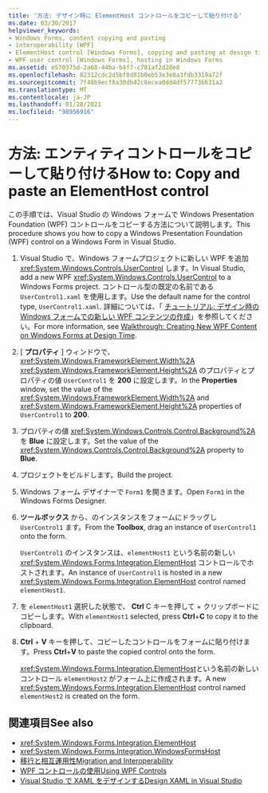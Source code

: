 ```yaml
---
title: '方法: デザイン時に ElementHost コントロールをコピーして貼り付ける'
ms.date: 03/30/2017
helpviewer_keywords:
- Windows Forms, content copying and pasting
- interoperability [WPF]
- ElementHost control [Windows Forms], copying and pasting at design time
- WPF user control [Windows Forms], hosting in Windows Forms
ms.assetid: e570375d-2a68-44ba-b4f7-c781af2d20e8
ms.openlocfilehash: 82312cdc2d5bf8d81b0eb53e3e8a3fdb3319a72f
ms.sourcegitcommit: 7f48b9ecf8a30db42c8ecea0dd4df577736631a2
ms.translationtype: MT
ms.contentlocale: ja-JP
ms.lasthandoff: 01/28/2021
ms.locfileid: "98956916"
---
```

# <a name="how-to-copy-and-paste-an-elementhost-control"></a><span data-ttu-id="68182-102">方法: エンティティコントロールをコピーして貼り付ける</span><span class="sxs-lookup"><span data-stu-id="68182-102">How to: Copy and paste an ElementHost control</span></span>

<span data-ttu-id="68182-103">この手順では、Visual Studio の Windows フォームで Windows Presentation Foundation (WPF) コントロールをコピーする方法について説明します。</span><span class="sxs-lookup"><span data-stu-id="68182-103">This procedure shows you how to copy a Windows Presentation Foundation (WPF) control on a Windows Form in Visual Studio.</span></span>

1. <span data-ttu-id="68182-104">Visual Studio で、Windows フォームプロジェクトに新しい WPF を追加 <xref:System.Windows.Controls.UserControl> します。</span><span class="sxs-lookup"><span data-stu-id="68182-104">In Visual Studio, add a new WPF <xref:System.Windows.Controls.UserControl> to a Windows Forms project.</span></span> <span data-ttu-id="68182-105">コントロール型の既定の名前である `UserControl1.xaml` を使用します。</span><span class="sxs-lookup"><span data-stu-id="68182-105">Use the default name for the control type, `UserControl1.xaml`.</span></span> <span data-ttu-id="68182-106">詳細については、「 [チュートリアル: デザイン時の Windows フォームでの新しい WPF コンテンツの作成](walkthrough-creating-new-wpf-content-on-windows-forms-at-design-time.md)」を参照してください。</span><span class="sxs-lookup"><span data-stu-id="68182-106">For more information, see [Walkthrough: Creating New WPF Content on Windows Forms at Design Time](walkthrough-creating-new-wpf-content-on-windows-forms-at-design-time.md).</span></span>

2. <span data-ttu-id="68182-107">[ **プロパティ** ] ウィンドウで、 <xref:System.Windows.FrameworkElement.Width%2A> <xref:System.Windows.FrameworkElement.Height%2A> のプロパティとプロパティの値 `UserControl1` を **200** に設定します。</span><span class="sxs-lookup"><span data-stu-id="68182-107">In the **Properties** window, set the value of the <xref:System.Windows.FrameworkElement.Width%2A> and <xref:System.Windows.FrameworkElement.Height%2A> properties of `UserControl1` to **200**.</span></span>

3. <span data-ttu-id="68182-108">プロパティの値 <xref:System.Windows.Controls.Control.Background%2A> を **Blue** に設定します。</span><span class="sxs-lookup"><span data-stu-id="68182-108">Set the value of the <xref:System.Windows.Controls.Control.Background%2A> property to **Blue**.</span></span>

4. <span data-ttu-id="68182-109">プロジェクトをビルドします。</span><span class="sxs-lookup"><span data-stu-id="68182-109">Build the project.</span></span>

5. <span data-ttu-id="68182-110">Windows フォーム デザイナーで `Form1` を開きます。</span><span class="sxs-lookup"><span data-stu-id="68182-110">Open `Form1` in the Windows Forms Designer.</span></span>

6. <span data-ttu-id="68182-111">**ツールボックス** から、のインスタンスをフォームにドラッグし `UserControl1` ます。</span><span class="sxs-lookup"><span data-stu-id="68182-111">From the **Toolbox**, drag an instance of `UserControl1` onto the form.</span></span>

   <span data-ttu-id="68182-112">`UserControl1` のインスタンスは、`elementHost1` という名前の新しい <xref:System.Windows.Forms.Integration.ElementHost> コントロールでホストされます。</span><span class="sxs-lookup"><span data-stu-id="68182-112">An instance of `UserControl1` is hosted in a new <xref:System.Windows.Forms.Integration.ElementHost> control named `elementHost1`.</span></span>

7. <span data-ttu-id="68182-113">を `elementHost1` 選択した状態で、 **Ctrl** C キーを押して + クリップボードにコピーします。</span><span class="sxs-lookup"><span data-stu-id="68182-113">With `elementHost1` selected, press **Ctrl**+**C** to copy it to the clipboard.</span></span>

8. <span data-ttu-id="68182-114">**Ctrl** + **V** キーを押して、コピーしたコントロールをフォームに貼り付けます。</span><span class="sxs-lookup"><span data-stu-id="68182-114">Press **Ctrl**+**V** to paste the copied control onto the form.</span></span>

   <span data-ttu-id="68182-115"><xref:System.Windows.Forms.Integration.ElementHost>という名前の新しいコントロール `elementHost2` がフォーム上に作成されます。</span><span class="sxs-lookup"><span data-stu-id="68182-115">A new <xref:System.Windows.Forms.Integration.ElementHost> control named `elementHost2` is created on the form.</span></span>

## <a name="see-also"></a><span data-ttu-id="68182-116">関連項目</span><span class="sxs-lookup"><span data-stu-id="68182-116">See also</span></span>

- <xref:System.Windows.Forms.Integration.ElementHost>
- <xref:System.Windows.Forms.Integration.WindowsFormsHost>
- [<span data-ttu-id="68182-117">移行と相互運用性</span><span class="sxs-lookup"><span data-stu-id="68182-117">Migration and Interoperability</span></span>](/dotnet/framework/wpf/advanced/migration-and-interoperability)
- [<span data-ttu-id="68182-118">WPF コントロールの使用</span><span class="sxs-lookup"><span data-stu-id="68182-118">Using WPF Controls</span></span>](using-wpf-controls.md)
- [<span data-ttu-id="68182-119">Visual Studio で XAML をデザインする</span><span class="sxs-lookup"><span data-stu-id="68182-119">Design XAML in Visual Studio</span></span>](/visualstudio/xaml-tools/designing-xaml-in-visual-studio)
